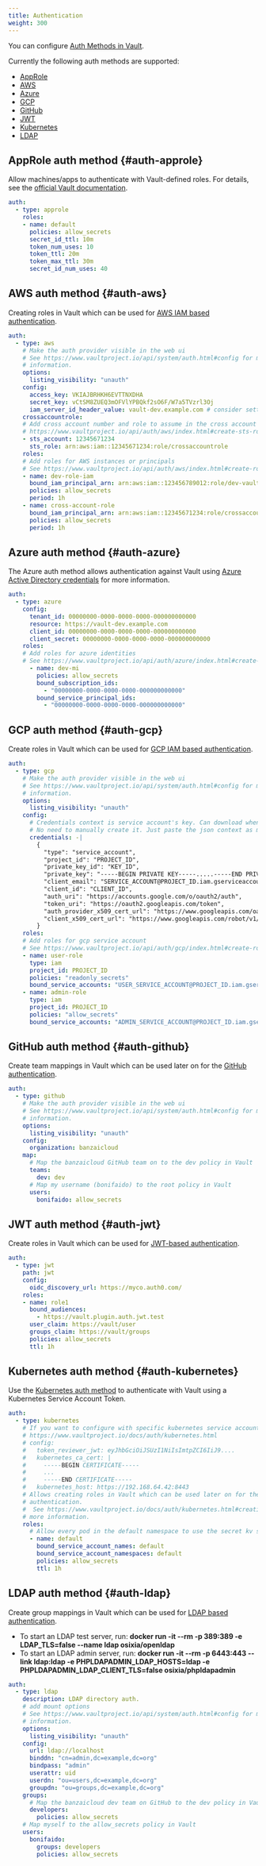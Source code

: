 ```yaml
---
title: Authentication
weight: 300
---
```


You can configure [Auth Methods in Vault](https://www.vaultproject.io/docs/auth/index.html).

Currently the following auth methods are supported:

- [AppRole](#auth-approle)
- [AWS](#auth-aws)
- [Azure](#auth-azure)
- [GCP](#auth-gcp)
- [GitHub](#auth-github)
- [JWT](#auth-jwt)
- [Kubernetes](#auth-kubernetes)
- [LDAP](#auth-ldap)

## AppRole auth method {#auth-approle}

Allow machines/apps to authenticate with Vault-defined roles. For details,
see the [official Vault documentation](https://www.vaultproject.io/docs/auth/approle.html).

```yaml
auth:
  - type: approle
    roles:
    - name: default
      policies: allow_secrets
      secret_id_ttl: 10m
      token_num_uses: 10
      token_ttl: 20m
      token_max_ttl: 30m
      secret_id_num_uses: 40
```

## AWS auth method {#auth-aws}

Creating roles in Vault which can be used for
[AWS IAM based authentication](https://www.vaultproject.io/docs/auth/aws.html).

```yaml
auth:
  - type: aws
    # Make the auth provider visible in the web ui
    # See https://www.vaultproject.io/api/system/auth.html#config for more
    # information.
    options:
      listing_visibility: "unauth"
    config:
      access_key: VKIAJBRHKH6EVTTNXDHA
      secret_key: vCtSM8ZUEQ3mOFVlYPBQkf2sO6F/W7a5TVzrl3Oj
      iam_server_id_header_value: vault-dev.example.com # consider setting this to the Vault server's DNS name
    crossaccountrole:
    # Add cross account number and role to assume in the cross account
    # https://www.vaultproject.io/api/auth/aws/index.html#create-sts-role
    - sts_account: 12345671234
      sts_role: arn:aws:iam::12345671234:role/crossaccountrole
    roles:
    # Add roles for AWS instances or principals
    # See https://www.vaultproject.io/api/auth/aws/index.html#create-role
    - name: dev-role-iam
      bound_iam_principal_arn: arn:aws:iam::123456789012:role/dev-vault
      policies: allow_secrets
      period: 1h
    - name: cross-account-role
      bound_iam_principal_arn: arn:aws:iam::12345671234:role/crossaccountrole
      policies: allow_secrets
      period: 1h
```

## Azure auth method {#auth-azure}

The Azure auth method allows authentication against Vault using
[Azure Active Directory credentials](https://www.vaultproject.io/docs/auth/azure.html) for more information.

```yaml
auth:
  - type: azure
    config:
      tenant_id: 00000000-0000-0000-0000-000000000000
      resource: https://vault-dev.example.com
      client_id: 00000000-0000-0000-0000-000000000000
      client_secret: 00000000-0000-0000-0000-000000000000
    roles:
    # Add roles for azure identities
    # See https://www.vaultproject.io/api/auth/azure/index.html#create-role
      - name: dev-mi
        policies: allow_secrets
        bound_subscription_ids: 
          - "00000000-0000-0000-0000-000000000000"
        bound_service_principal_ids: 
          - "00000000-0000-0000-0000-000000000000"
```

## GCP auth method {#auth-gcp}

Create roles in Vault which can be used for
[GCP IAM based authentication](https://www.vaultproject.io/docs/auth/gcp.html).

```yaml
auth:
  - type: gcp
    # Make the auth provider visible in the web ui
    # See https://www.vaultproject.io/api/system/auth.html#config for more
    # information.
    options:
      listing_visibility: "unauth"
    config:
      # Credentials context is service account's key. Can download when you create a key for service account. 
      # No need to manually create it. Just paste the json context as multiline yaml.
      credentials: -|
        {
          "type": "service_account",
          "project_id": "PROJECT_ID",
          "private_key_id": "KEY_ID",
          "private_key": "-----BEGIN PRIVATE KEY-----.....-----END PRIVATE KEY-----\n",
          "client_email": "SERVICE_ACCOUNT@PROJECT_ID.iam.gserviceaccount.com",
          "client_id": "CLIENT_ID",
          "auth_uri": "https://accounts.google.com/o/oauth2/auth",
          "token_uri": "https://oauth2.googleapis.com/token",
          "auth_provider_x509_cert_url": "https://www.googleapis.com/oauth2/v1/certs",
          "client_x509_cert_url": "https://www.googleapis.com/robot/v1/metadata/x509/SERVICE_ACCOUNT%40PROJECT_ID.iam.gserviceaccount.com"
        }
    roles:
    # Add roles for gcp service account
    # See https://www.vaultproject.io/api/auth/gcp/index.html#create-role
    - name: user-role
      type: iam
      project_id: PROJECT_ID
      policies: "readonly_secrets"
      bound_service_accounts: "USER_SERVICE_ACCOUNT@PROJECT_ID.iam.gserviceaccount.com"
    - name: admin-role
      type: iam
      project_id: PROJECT_ID
      policies: "allow_secrets"
      bound_service_accounts: "ADMIN_SERVICE_ACCOUNT@PROJECT_ID.iam.gserviceaccount.com"
```

## GitHub auth method {#auth-github}

Create team mappings in Vault which can be used later on for the 
[GitHub authentication](https://www.vaultproject.io/docs/auth/github.html#configuration).

```yaml
auth:
  - type: github
    # Make the auth provider visible in the web ui
    # See https://www.vaultproject.io/api/system/auth.html#config for more
    # information.
    options:
      listing_visibility: "unauth"
    config:
      organization: banzaicloud
    map:
      # Map the banzaicloud GitHub team on to the dev policy in Vault
      teams:
        dev: dev
      # Map my username (bonifaido) to the root policy in Vault
      users:
        bonifaido: allow_secrets
```

## JWT auth method {#auth-jwt}

Create roles in Vault which can be used for [JWT-based authentication](https://www.vaultproject.io/docs/auth/jwt.html).

```yaml
auth:
  - type: jwt
    path: jwt
    config:
      oidc_discovery_url: https://myco.auth0.com/
    roles:
    - name: role1
      bound_audiences:
        - https://vault.plugin.auth.jwt.test
      user_claim: https://vault/user
      groups_claim: https://vault/groups
      policies: allow_secrets
      ttl: 1h
```

## Kubernetes auth method {#auth-kubernetes}

Use the [Kubernetes auth method](https://www.vaultproject.io/docs/auth/kubernetes.html) to authenticate with Vault
using a Kubernetes Service Account Token.

```yaml
auth:
  - type: kubernetes
    # If you want to configure with specific kubernetes service account instead of default service account
    # https://www.vaultproject.io/docs/auth/kubernetes.html
    # config:
    #   token_reviewer_jwt: eyJhbGciOiJSUzI1NiIsImtpZCI6IiJ9....
    #   kubernetes_ca_cert: |
    #     -----BEGIN CERTIFICATE-----
    #     ...
    #     -----END CERTIFICATE-----
    #   kubernetes_host: https://192.168.64.42:8443
    # Allows creating roles in Vault which can be used later on for the Kubernetes based
    # authentication.
    #  See https://www.vaultproject.io/docs/auth/kubernetes.html#creating-a-role for
    # more information.
    roles:
      # Allow every pod in the default namespace to use the secret kv store
      - name: default
        bound_service_account_names: default
        bound_service_account_namespaces: default
        policies: allow_secrets
        ttl: 1h
```

## LDAP auth method {#auth-ldap}

Create group mappings in Vault which can be used for
[LDAP based authentication](https://www.vaultproject.io/docs/auth/ldap.html#configuration).

- To start an LDAP test server, run: **docker run -it --rm -p 389:389 -e LDAP_TLS=false --name ldap osixia/openldap**
- To start an LDAP admin server, run: **docker run -it --rm -p 6443:443 --link ldap:ldap -e PHPLDAPADMIN_LDAP_HOSTS=ldap -e PHPLDAPADMIN_LDAP_CLIENT_TLS=false osixia/phpldapadmin**

```yaml
auth:
  - type: ldap
    description: LDAP directory auth.
    # add mount options
    # See https://www.vaultproject.io/api/system/auth.html#config for more
    # information.
    options:
      listing_visibility: "unauth"
    config:
      url: ldap://localhost
      binddn: "cn=admin,dc=example,dc=org"
      bindpass: "admin"
      userattr: uid
      userdn: "ou=users,dc=example,dc=org"
      groupdn: "ou=groups,dc=example,dc=org"
    groups:
      # Map the banzaicloud dev team on GitHub to the dev policy in Vault
      developers:
        policies: allow_secrets
    # Map myself to the allow_secrets policy in Vault
    users:
      bonifaido:
        groups: developers
        policies: allow_secrets
```
